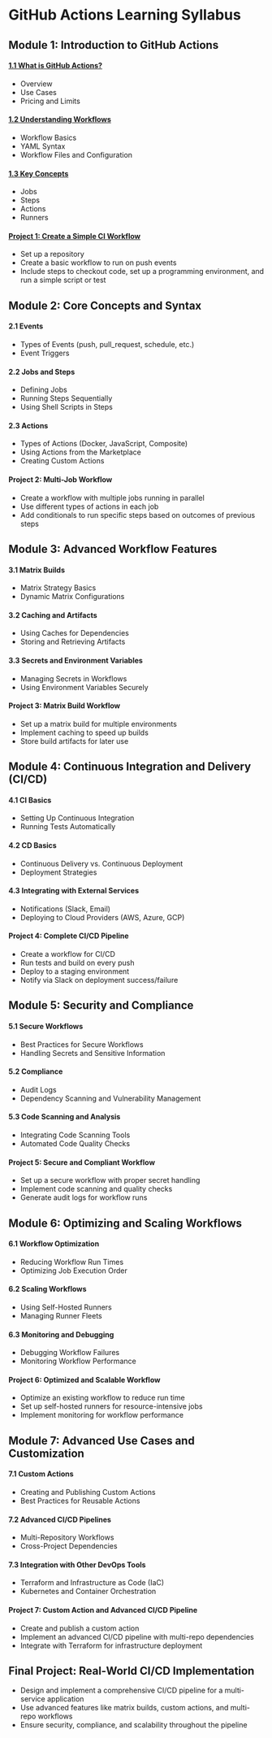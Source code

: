 # GitHub Actions Learning Syllabus

## Module 1: Introduction to GitHub Actions

#### [1.1 What is GitHub Actions?](./01-Module/1.1-What-is-github-action.md)

- Overview
- Use Cases
- Pricing and Limits

#### [1.2 Understanding Workflows](./01-Module/1.2-Understanding-Workflows.md)

- Workflow Basics
- YAML Syntax
- Workflow Files and Configuration

#### [1.3 Key Concepts](./01-Module/1.3-Key-Concepts.md)

- Jobs
- Steps
- Actions
- Runners

#### [**Project 1:** Create a Simple CI Workflow](./01-Module/1.4-Project-1.md)

- Set up a repository
- Create a basic workflow to run on push events
- Include steps to checkout code, set up a programming environment, and run a simple script or test

## Module 2: Core Concepts and Syntax

#### 2.1 Events

- Types of Events (push, pull_request, schedule, etc.)
- Event Triggers

#### 2.2 Jobs and Steps

- Defining Jobs
- Running Steps Sequentially
- Using Shell Scripts in Steps

#### 2.3 Actions

- Types of Actions (Docker, JavaScript, Composite)
- Using Actions from the Marketplace
- Creating Custom Actions

#### **Project 2:** Multi-Job Workflow

- Create a workflow with multiple jobs running in parallel
- Use different types of actions in each job
- Add conditionals to run specific steps based on outcomes of previous steps

## Module 3: Advanced Workflow Features

#### 3.1 Matrix Builds

- Matrix Strategy Basics
- Dynamic Matrix Configurations

#### 3.2 Caching and Artifacts

- Using Caches for Dependencies
- Storing and Retrieving Artifacts

#### 3.3 Secrets and Environment Variables

- Managing Secrets in Workflows
- Using Environment Variables Securely

#### **Project 3:** Matrix Build Workflow

- Set up a matrix build for multiple environments
- Implement caching to speed up builds
- Store build artifacts for later use

## Module 4: Continuous Integration and Delivery (CI/CD)

#### 4.1 CI Basics

- Setting Up Continuous Integration
- Running Tests Automatically

#### 4.2 CD Basics

- Continuous Delivery vs. Continuous Deployment
- Deployment Strategies

#### 4.3 Integrating with External Services

- Notifications (Slack, Email)
- Deploying to Cloud Providers (AWS, Azure, GCP)

#### **Project 4:** Complete CI/CD Pipeline

- Create a workflow for CI/CD
- Run tests and build on every push
- Deploy to a staging environment
- Notify via Slack on deployment success/failure

## Module 5: Security and Compliance

#### 5.1 Secure Workflows

- Best Practices for Secure Workflows
- Handling Secrets and Sensitive Information

#### 5.2 Compliance

- Audit Logs
- Dependency Scanning and Vulnerability Management

#### 5.3 Code Scanning and Analysis

- Integrating Code Scanning Tools
- Automated Code Quality Checks

#### **Project 5:** Secure and Compliant Workflow

- Set up a secure workflow with proper secret handling
- Implement code scanning and quality checks
- Generate audit logs for workflow runs

## Module 6: Optimizing and Scaling Workflows

#### 6.1 Workflow Optimization

- Reducing Workflow Run Times
- Optimizing Job Execution Order

#### 6.2 Scaling Workflows

- Using Self-Hosted Runners
- Managing Runner Fleets

#### 6.3 Monitoring and Debugging

- Debugging Workflow Failures
- Monitoring Workflow Performance

#### **Project 6:** Optimized and Scalable Workflow

- Optimize an existing workflow to reduce run time
- Set up self-hosted runners for resource-intensive jobs
- Implement monitoring for workflow performance

## Module 7: Advanced Use Cases and Customization

#### 7.1 Custom Actions

- Creating and Publishing Custom Actions
- Best Practices for Reusable Actions

#### 7.2 Advanced CI/CD Pipelines

- Multi-Repository Workflows
- Cross-Project Dependencies

#### 7.3 Integration with Other DevOps Tools

- Terraform and Infrastructure as Code (IaC)
- Kubernetes and Container Orchestration

#### **Project 7:** Custom Action and Advanced CI/CD Pipeline

- Create and publish a custom action
- Implement an advanced CI/CD pipeline with multi-repo dependencies
- Integrate with Terraform for infrastructure deployment

## Final Project: Real-World CI/CD Implementation

- Design and implement a comprehensive CI/CD pipeline for a multi-service application
- Use advanced features like matrix builds, custom actions, and multi-repo workflows
- Ensure security, compliance, and scalability throughout the pipeline
